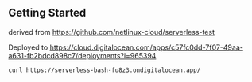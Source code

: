 ## Getting Started

derived from https://github.com/netlinux-cloud/serverless-test

Deployed to https://cloud.digitalocean.com/apps/c57fc0dd-7f07-49aa-a631-fb2bdcd898c7/deployments?i=965394

`curl https://serverless-bash-fu8z3.ondigitalocean.app/`
